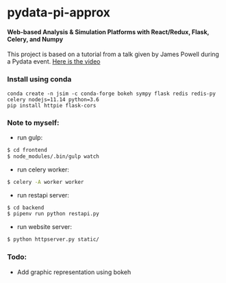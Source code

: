 # pydata-pi-approx
#### Web-based Analysis &amp; Simulation Platforms with React/Redux, Flask, Celery, and Numpy
 
This project is based on a tutorial from a talk given by James Powell during a Pydata event.
[Here is the video](https://youtu.be/eEXKIp8h0T0)

### Install using conda
```
conda create -n jsim -c conda-forge bokeh sympy flask redis redis-py celery nodejs=11.14 python=3.6
pip install httpie flask-cors
```

### Note to myself:
- run gulp:
```bash
$ cd frontend
$ node_modules/.bin/gulp watch
```

- run celery worker:
```bash
$ celery -A worker worker 
```

- run restapi server:
```bash
$ cd backend
$ pipenv run python restapi.py
```

- run website server:
```bash
$ python httpserver.py static/
```

### Todo:
- Add graphic representation using bokeh
